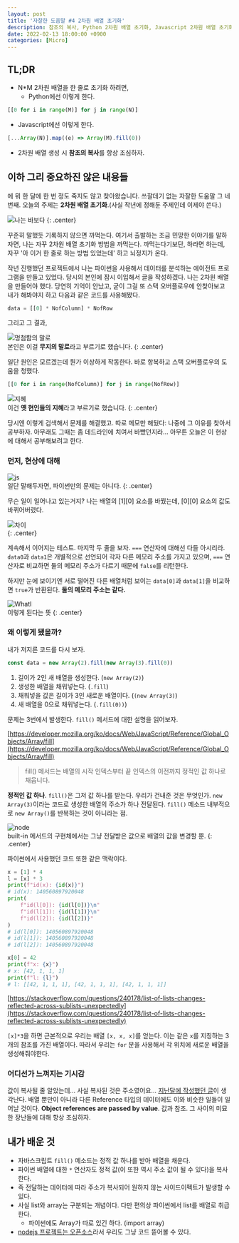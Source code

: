 ```yaml
---
layout: post
title: '자잘한 도움말 #4 2차원 배열 초기화'
description: 참조의 복사, Python 2차원 배열 초기화, Javascript 2차원 배열 초기화
date: 2022-02-13 18:00:00 +0900
categories: [Micro]
---
```


## TL;DR
 - N*M 2차원 배열을 한 줄로 초기화 하려면,
   - Python에선 이렇게 한다.
  ```python
  [[0 for i in range(M)] for j in range(N)]
  ```
   - Javascript에선 이렇게 한다.
  ```javascript
  [...Array(N)].map((e) => Array(M).fill(0))
  ```
 - 2차원 배열 생성 시 **참조의 복사**를 항상 조심하자.

## 이하 그리 중요하진 않은 내용들

에 뭐 한 달에 한 번 정도 죽지도 않고 찾아왔습니다. 쓰잘데기 없는 자잘한 도움말 그 네번째. 오늘의 주제는 **2차원 배열 초기화**.(사실 작년에 정해둔 주제인데 이제야 쓴다.)

![나는 바보다](https://i.postimg.cc/SNVDB4gv/image.png)
{: .center}

꾸준히 말했듯 기록하지 않으면 까먹는다. 여기서 출발하는 조금 민망한 이야기를 말하자면, 나는 자꾸 2차원 배열 초기화 방법을 까먹는다. 까먹는다기보단, 하라면 하는데, 자꾸 '아 이거 한 줄로 하는 방법 있었는데' 하고 뇌정지가 온다.

작년 진행했던 프로젝트에서 나는 파이썬을 사용해서 데이터를 분석하는 에이전트 프로그램을 만들고 있었다. 당시의 본인에 잠시 이입해서 글을 작성하겠다. 나는 2차원 배열을 만들어야 했다. 당연히 기억이 안났고, 굳이 그걸 또 스택 오버플로우에 안찾아보고 내가 해봐야지 하고 다음과 같은 코드를 사용해봤다.

```python
data = [[0] * NofColumn] * NofRow
```

그리고 그 결과,  

![멍첨함의 말로](https://i.postimg.cc/cHhM3MtL/image.png)  
본인은 이걸 **무지의 말로**라고 부르기로 했습니다.
{: .center}

일단 원인은 모르겠는데 뭔가 이상하게 작동한다. 바로 항복하고 스택 오버플로우의 도움을 청했다.

```python
[[0 for i in range(NofColumn)] for j in range(NofRow)]
```

![지혜](https://i.postimg.cc/GhW7dKkW/image.png)  
이건 **옛 현인들의 지혜**라고 부르기로 했습니다.
{: .center}

당시엔 이렇게 검색해서 문제를 해결했고. 따로 메모만 해뒀다: 나중에 그 이유를 찾아서 공부하자. 아무래도 그때는 좀 데드라인에 치여서 바빴던지라... 아무튼 오늘은 이 현상에 대해서 공부해보려고 한다.

### 먼저, 현상에 대해
![js](https://i.postimg.cc/MTB0P2LX/js.png)  
일단 말해두자면, 파이썬만의 문제는 아니다.
{: .center}

무슨 일이 일어나고 있는거지? 나는 배열의 [1][0] 요소를 바꿨는데, [0][0] 요소의 값도 바뀌어버렸다.

![차이](https://i.postimg.cc/T2gMmKtv/image.png)  
{: .center}

계속해서 이어지는 테스트. 마지막 두 줄을 보자. `===` 연산자에 대해선 다들 아시리라. `data0`과 `data1`은 개별적으로 선언되어 각자 다른 메모리 주소를 가지고 있으며, `===` 연산자로 비교하면 둘의 메모리 주소가 다르기 때문에 `false`를 리턴한다.  

하지만 눈에 보이기엔 서로 떨어진 다른 배열처럼 보이는 `data[0]`과 `data[1]`을 비교하면 `true`가 반환된다. **둘의 메모리 주소는 같다.**

![WhatI](https://i.postimg.cc/N007qCN7/whati.png)  
이렇게 된다는 뜻
{: .center}

### 왜 이렇게 됐을까?

내가 저지른 코드를 다시 보자.  

```javascript
const data = new Array(2).fill(new Array(3).fill(0))
```

1. 길이가 2인 새 배열을 생성한다. (`new Array(2)`)
2. 생성한 배열을 채워넣는다. (`.fill`)
3. 채워넣을 값은 길이가 3인 새로운 배열이다. (`(new Array(3)`)
4. 새 배열을 0으로 채워넣는다. (`.fill(0))`)

문제는 3번에서 발생한다. `fill()` 메서드에 대한 설명을 읽어보자.

[https://developer.mozilla.org/ko/docs/Web/JavaScript/Reference/Global_Objects/Array/fill](https://developer.mozilla.org/ko/docs/Web/JavaScript/Reference/Global_Objects/Array/fill)

> fill() 메서드는 배열의 시작 인덱스부터 끝 인덱스의 이전까지 정적인 값 하나로 채웁니다.

**정적인 값 하나**. `fill()`은 그저 값 하나를 받는다. 우리가 건내준 것은 무엇인가. `new Array(3)`이라는 코드로 생성한 배열의 주소가 하나 전달된다. `fill()` 메소드 내부적으로 `new Array()`를 반복하는 것이 아니라는 점.

![node](https://i.postimg.cc/nh0XvFHp/node.png)  
built-in 메서드의 구현체에서는 그냥 전달받은 값으로 배열의 값을 변경할 뿐.
{: .center}  

파이썬에서 사용했던 코드 또한 같은 맥락이다.  

```python
x = [1] * 4
l = [x] * 3
print(f"id(x): {id(x)}")
# id(x): 140560897920048
print(
    f"id(l[0]): {id(l[0])}\n"
    f"id(l[1]): {id(l[1])}\n"
    f"id(l[2]): {id(l[2])}"
)
# id(l[0]): 140560897920048
# id(l[1]): 140560897920048
# id(l[2]): 140560897920048

x[0] = 42
print(f"x: {x}")
# x: [42, 1, 1, 1]
print(f"l: {l}")
# l: [[42, 1, 1, 1], [42, 1, 1, 1], [42, 1, 1, 1]]
```  
[https://stackoverflow.com/questions/240178/list-of-lists-changes-reflected-across-sublists-unexpectedly](https://stackoverflow.com/questions/240178/list-of-lists-changes-reflected-across-sublists-unexpectedly)

`[x]*3`을 하면 근본적으로 우리는 배열 `[x, x, x]`를 얻는다. 이는 같은 `x`를 지칭하는 3개의 참조를 가진 배열이다. 따라서 우리는 `for` 문을 사용해서 각 위치에 새로운 배열을 생성해줘야한다.

### 어디선가 느껴지는 기시감
값이 복사될 줄 알았는데... 사실 복사된 것은 주소였어요... [지난달에 작성했던 글](https://blog.anteater-lab.link/Anteater_lab_v2/micro/2022/01/19/micro-tip-3.html)이 생각난다. 배열 뿐만이 아니라 다른 Reference 타입의 데이터에도 이와 비슷한 일들이 일어날 것이다. **Object references are passed by value**. 값과 참조. 그 사이의 미묘한 장난들에 대해 항상 조심하자.

## 내가 배운 것

- 자바스크립트 `fill()` 메소드는 정적 값 하나를 받아 배열을 채운다.
- 파이썬 배열에 대한 `*` 연산자도 정적 값(이 또한 역시 주소 값이 될 수 있다)을 복사한다.
- 즉 전달하는 데이터에 따라 주소가 복사되어 원하지 않는 사이드이펙트가 발생할 수 있다.
- 사실 list와 array는 구분되는 개념이다. 다만 편의상 파이썬에서 list를 배열로 취급한다.
  - 파이썬에도 Array가 따로 있긴 하다. (import array)
- [nodejs 프로젝트는 오픈소스](https://github.com/nodejs/node)라서 우리도 그냥 코드 뜯어볼 수 있다.